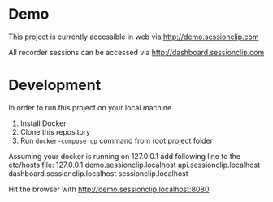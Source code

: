 # Demo
This project is currently accessible in web via http://demo.sessionclip.com

All recorder sessions can be accessed via
http://dashboard.sessionclip.com

# Development

In order to run this project on your local machine
1. Install Docker
2. Clone this repository
3. Run `docker-compose up` command from root project folder

Assuming your docker is running on 127.0.0.1 add following line to the etc/hosts file:
127.0.0.1 demo.sessionclip.localhost api.sessionclip.localhost dashboard.sessionclip.localhost sessionclip.localhost

Hit the browser with http://demo.sessionclip.localhost:8080
